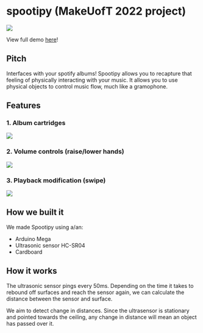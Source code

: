 # spootipy (MakeUofT 2022 project)
![](https://i.imgur.com/IU3i8WE.jpg)

View full demo [here](https://www.youtube.com/watch?v=g0BCuLezZFc)!

## Pitch
Interfaces with your spotify albums! Spootipy allows you to recapture that feeling of physically interacting with your music. It allows you to use physical objects to control music flow, much like a gramophone.



## Features
### 1. Album cartridges
![](https://github.com/kurtislaw/spootipy/blob/main/gifs/album.gif)


### 2. Volume controls (raise/lower hands)
![](https://github.com/kurtislaw/spootipy/blob/main/gifs/volume.gif)

### 3. Playback modification (swipe)
![](https://github.com/kurtislaw/spootipy/blob/main/gifs/playah.gif)

## How we built it
We made Spootipy using a/an:
* Arduino Mega
* Ultrasonic sensor HC-SR04
* Cardboard

## How it works
The ultrasonic sensor pings every 50ms. Depending on the time it takes to rebound off surfaces and reach the sensor again, we can calculate the distance between the sensor and surface.

We aim to detect change in distances. Since the ultrasensor is stationary and pointed towards the ceiling, any change in distance will mean an object has passed over it.
